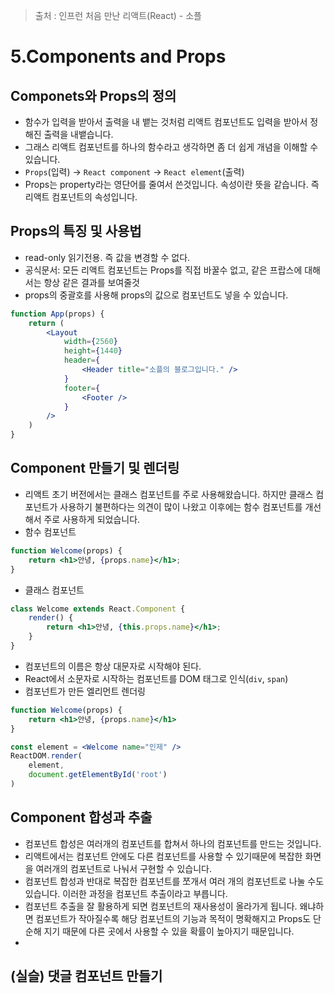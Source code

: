 > 출처 :  인프런 처음 만난 리액트(React) - 소플

# 5.Components and Props
## Componets와 Props의 정의
- 함수가 입력을 받아서 출력을 내 뱉는 것처럼 리액트 컴포넌트도 입력을 받아서 정해진 출력을 내뱉습니다.
- 그래스 리액트 컴포넌트를 하나의 함수라고 생각하면 좀 더 쉽게 개념을 이해할 수 있습니다.
- `Props`(입력) -> `React component` -> `React element`(출력)
- Props는 property라는 영단어를 줄여서 쓴것입니다. 속성이란 뜻을 같습니다. 즉 리액트 컴포넌트의 속성입니다.

## Props의 특징 및 사용법
- read-only 읽기전용. 즉 값을 변경할 수 없다.
- 공식문서: 모든 리액트 컴포넌트는 Props를 직접 바꿀수 없고, 같은 프랍스에 대해서는 항상 같은 결과를 보여줄것
- props의 중괄호를 사용해 props의 값으로 컴포넌트도 넣을 수 있습니다.
```jsx
function App(props) {
    return (
        <Layout
            width={2560}
            height={1440}
            header={
                <Header title="소플의 블로그입니다." />
            }
            footer={
                <Footer />
            }
        />
    )
}
```

## Component 만들기 및 렌더링
- 리액트 초기 버전에서는 클래스 컴포넌트를 주로 사용해왔습니다. 하지만 클래스 컴포넌트가 사용하기 불편하다는 의견이 많이
나왔고 이후에는 함수 컴포넌트를 개선해서 주로 사용하게 되었습니다.
- 함수 컴포넌트
```jsx
function Welcome(props) {
    return <h1>안녕, {props.name}</h1>;
}
```
- 클래스 컴포넌트
```jsx
class Welcome extends React.Component {
    render() {
        return <h1>안녕, {this.props.name}</h1>;
    }
}
```
- 컴포넌트의 이름은 항상 대문자로 시작해야 된다.
- React에서 소문자로 시작하는 컴포넌트를 DOM 태그로 인식(`div`, `span`)
- 컴포넌트가 만든 엘리먼트 렌더링
```jsx
function Welcome(props) {
    return <h1>안녕, {props.name}</h1>
}

const element = <Welcome name="인제" />
ReactDOM.render(
    element,
    document.getElementById('root')
)
```

## Component 합성과 추출
- 컴포넌트 합성은 여러개의 컴포넌트를 합쳐서 하나의 컴포넌트를 만드는 것입니다.
- 리액트에서는 컴포넌트 안에도 다른 컴포넌트를 사용할 수 있기때문에 복잡한 화면을 여러개의 컴포넌트로 나눠서 구현할 수 있습니다.
- 컴포넌트 합성과 반대로 복잡한 컴포넌트를 쪼개서 여러 개의 컴포넌트로 나눌 수도 있습니다. 이러한 과정을 컴포넌트 추출이라고 부릅니다.
- 컴포넌트 추출을 잘 활용하게 되면 컴포넌트의 재사용성이 올라가게 됩니다. 왜냐하면 컴포넌트가 작아질수록 해당 컴포넌트의 기능과 목적이 명확해지고
Props도 단순해 지기 때문에 다른 곳에서 사용할 수 있을 확률이 높아지기 때문입니다.
- 

## (실슬) 댓글 컴포넌트 만들기
